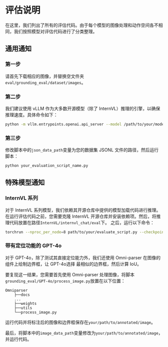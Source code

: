 # 评估说明

在这里，我们列出了所有的评估代码。由于每个模型的图像处理和动作空间各不相同，我们按照模型对评估代码进行了分类整理。

## 通用通知

### 第一步
请首先下载相应的图像，并替换空文件夹`eval/grounding_eval/dataset/images`。

### 第二步
我们建议使用 vLLM 作为大多数开源模型（除了 InternVL）推理的引擎，以确保推理速度。具体命令如下：
```bash
python -m vllm.entrypoints.openai.api_server --model /path/to/your/model --served-model-name name_of_your_model --tensor-parallel-size 4
```

### 第三步
修改脚本中的`json_data_path`变量为您的数据集 JSONL 文件的路径，然后运行脚本：
```bash
python your_evaluation_script_name.py
```

## 特殊模型通知

### InternVL 系列
对于 InternVL 系列模型，我们依赖其开源仓库中提供的模型加载代码进行推理。在运行评估代码之前，您需要克隆 InternVL 开源仓库并安装依赖项。然后，将推理代码放置在路径`InternVL/internvl_chat/eval`下。
之后，运行以下命令：
```bash
torchrun --nproc_per_node=8 path/to/your/evaluate_script.py --checkpoint ${CHECKPOINT} --dynamic
```

### 带有定位功能的 GPT-4o
对于 GPT-4o，除了测试其直接定位能力外，我们还使用 Omni-parser 在图像的组件上绘制边界框，让 GPT-4o选择 最相似的边界框，然后计算 IoU。

要复现这一结果，您需要首先使用 Omni-parser 处理图像，将脚本`grounding_eval/GPT-4o/process_image.py`放置在以下位置：
```
Omniparser
    ├──docs
    ...
    ├──weights
    ├──utils
    └──process_image.py
```
运行代码并将标注后的图像和边界框保存在`your/path/to/annotated/image`。

最后，将脚本中的`image_data_path`变量修改为`your/path/to/annotated/image`，并运行代码。